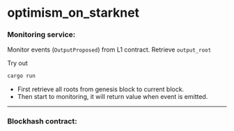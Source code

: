 # optimism_on_starknet

### Monitoring service:

Monitor events (`OutputProposed`) from L1 contract. Retrieve `output_root`

Try out

```sh
cargo run
```

- First retrieve all roots from genesis block to current block.
- Then start to monitoring, it will return value when event is emitted.

---

### Blockhash contract:

